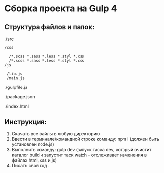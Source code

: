 # Сборка проекта на Gulp 4

## Структура файлов и папок:

./src

    /css

      /*.scss *.sass *.less *.styl *.css 
      /*.scss *.sass *.less *.styl *.css 
    /js

     /lib.js  
     /main.js  

./gulpfile.js

./package.json

./index.html


## Инструкция:

1. Скачать все файлы в любую директорию
2. Ввести в терминале/командной строке команду: npm i (должен быть установлен node.js)
3. Выполнить команду: gulp dev (запуск таска dev, который очистит каталог build и запустит таск watch - отслеживает изменения в файлах html, css и js)
4. Писать свой код .
